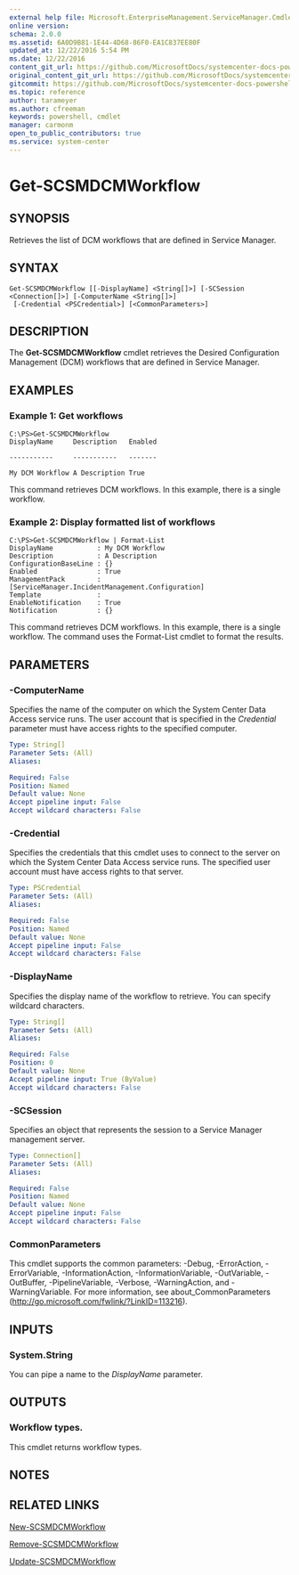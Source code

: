 ```yaml
---
external help file: Microsoft.EnterpriseManagement.ServiceManager.Cmdlets.dll-Help.xml
online version: 
schema: 2.0.0
ms.assetid: 6A0D9B81-1E44-4D68-86F0-EA1C837EE80F
updated_at: 12/22/2016 5:54 PM
ms.date: 12/22/2016
content_git_url: https://github.com/MicrosoftDocs/systemcenter-docs-powershell/blob/live/systemcenter-cmdlets/SystemCenter2016/ServiceManager/vlatest/Get-SCSMDCMWorkflow.md
original_content_git_url: https://github.com/MicrosoftDocs/systemcenter-docs-powershell/blob/live/systemcenter-cmdlets/SystemCenter2016/ServiceManager/vlatest/Get-SCSMDCMWorkflow.md
gitcommit: https://github.com/MicrosoftDocs/systemcenter-docs-powershell/blob/17c3a51bd892aad46c731d9f381f0704b4815004/systemcenter-cmdlets/SystemCenter2016/ServiceManager/vlatest/Get-SCSMDCMWorkflow.md
ms.topic: reference
author: tarameyer
ms.author: cfreeman
keywords: powershell, cmdlet
manager: carmonm
open_to_public_contributors: true
ms.service: system-center
---
```


# Get-SCSMDCMWorkflow

## SYNOPSIS
Retrieves the list of DCM workflows that are defined in Service Manager.

## SYNTAX

```
Get-SCSMDCMWorkflow [[-DisplayName] <String[]>] [-SCSession <Connection[]>] [-ComputerName <String[]>]
 [-Credential <PSCredential>] [<CommonParameters>]
```

## DESCRIPTION
The **Get-SCSMDCMWorkflow** cmdlet retrieves the Desired Configuration Management (DCM) workflows that are defined in Service Manager.

## EXAMPLES

### Example 1: Get workflows
```
C:\PS>Get-SCSMDCMWorkflow
DisplayName     Description   Enabled

-----------     -----------   -------

My DCM Workflow A Description True
```

This command retrieves DCM workflows.
In this example, there is a single workflow.

### Example 2: Display formatted list of workflows
```
C:\PS>Get-SCSMDCMWorkflow | Format-List
DisplayName           : My DCM Workflow
Description           : A Description
ConfigurationBaseLine : {}
Enabled               : True
ManagementPack        : [ServiceManager.IncidentManagement.Configuration] 
Template              : 
EnableNotification    : True
Notification          : {}
```

This command retrieves DCM workflows.
In this example, there is a single workflow.
The command uses the Format-List cmdlet to format the results.

## PARAMETERS

### -ComputerName
Specifies the name of the computer on which the System Center Data Access service runs.
The user account that is specified in the *Credential* parameter must have access rights to the specified computer.

```yaml
Type: String[]
Parameter Sets: (All)
Aliases: 

Required: False
Position: Named
Default value: None
Accept pipeline input: False
Accept wildcard characters: False
```

### -Credential
Specifies the credentials that this cmdlet uses to connect to the server on which the System Center Data Access service runs.
The specified user account must have access rights to that server.

```yaml
Type: PSCredential
Parameter Sets: (All)
Aliases: 

Required: False
Position: Named
Default value: None
Accept pipeline input: False
Accept wildcard characters: False
```

### -DisplayName
Specifies the display name of the workflow to retrieve.
You can specify wildcard characters.

```yaml
Type: String[]
Parameter Sets: (All)
Aliases: 

Required: False
Position: 0
Default value: None
Accept pipeline input: True (ByValue)
Accept wildcard characters: False
```

### -SCSession
Specifies an object that represents the session to a Service Manager management server.

```yaml
Type: Connection[]
Parameter Sets: (All)
Aliases: 

Required: False
Position: Named
Default value: None
Accept pipeline input: False
Accept wildcard characters: False
```

### CommonParameters
This cmdlet supports the common parameters: -Debug, -ErrorAction, -ErrorVariable, -InformationAction, -InformationVariable, -OutVariable, -OutBuffer, -PipelineVariable, -Verbose, -WarningAction, and -WarningVariable. For more information, see about_CommonParameters (http://go.microsoft.com/fwlink/?LinkID=113216).

## INPUTS

### System.String
You can pipe a name to the *DisplayName* parameter.

## OUTPUTS

### Workflow types.
This cmdlet returns workflow types.

## NOTES

## RELATED LINKS

[New-SCSMDCMWorkflow](xref:SystemCenter2016/ServiceManager/vlatest/New-SCSMDCMWorkflow.md)

[Remove-SCSMDCMWorkflow](xref:SystemCenter2016/ServiceManager/vlatest/Remove-SCSMDCMWorkflow.md)

[Update-SCSMDCMWorkflow](xref:SystemCenter2016/ServiceManager/vlatest/Update-SCSMDCMWorkflow.md)

